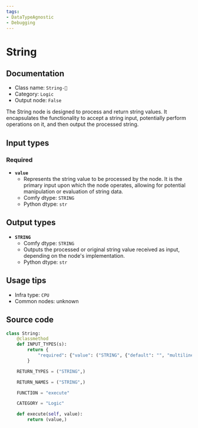 ```yaml
---
tags:
- DataTypeAgnostic
- Debugging
---
```


# String
## Documentation
- Class name: `String-🔬`
- Category: `Logic`
- Output node: `False`

The String node is designed to process and return string values. It encapsulates the functionality to accept a string input, potentially perform operations on it, and then output the processed string.
## Input types
### Required
- **`value`**
    - Represents the string value to be processed by the node. It is the primary input upon which the node operates, allowing for potential manipulation or evaluation of string data.
    - Comfy dtype: `STRING`
    - Python dtype: `str`
## Output types
- **`STRING`**
    - Comfy dtype: `STRING`
    - Outputs the processed or original string value received as input, depending on the node's implementation.
    - Python dtype: `str`
## Usage tips
- Infra type: `CPU`
- Common nodes: unknown


## Source code
```python
class String:
    @classmethod
    def INPUT_TYPES(s):
        return {
            "required": {"value": ("STRING", {"default": "", "multiline": True})},
        }

    RETURN_TYPES = ("STRING",)

    RETURN_NAMES = ("STRING",)

    FUNCTION = "execute"

    CATEGORY = "Logic"

    def execute(self, value):
        return (value,)

```
